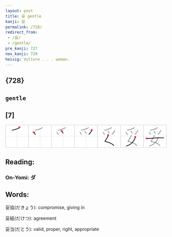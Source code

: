 ```yaml
---
layout: post
title: 妥 gentle
kanji: 妥
permalink: /728/
redirect_from:
 - /妥/
 - /gentle/
pre_kanji: 727
nex_kanji: 729
heisig: Vulture . . . woman.
---
```


## {728}

## `gentle`

## [7]

<div class="stroke"><img src="../images/E5A6A5.png" /></div>

## Reading:

### On-Yomi: ダ

## Words:

妥協(だきょう): compromise, giving in

妥結(だけつ): agreement

妥当(だとう): valid, proper, right, appropriate
